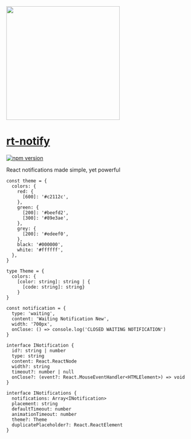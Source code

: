 <img width="300px" src="https://cdn1.iconfinder.com/data/icons/just-for-fun/64/__notification_messege_alarm-512.png" />

# [rt-notify](https://glebcha.github.io/rt-notify/)

[![npm version](https://badge.fury.io/js/rt-notify.svg)](https://badge.fury.io/js/rt-notify)

React notifications made simple, yet powerful

```
const theme = {
  colors: {
    red: {
      [600]: '#c2112c',
    },
    green: {
      [200]: '#beefd2',
      [300]: '#89e3ae',
    },
    grey: {
      [200]: '#edeef0',
    },
    black: '#000000',
    white: '#ffffff',
  },
}

type Theme = {
  colors: {
    [color: string]: string | {
      [code: string]: string}
    }
}

const notification = { 
  type: 'waiting', 
  content: 'Waiting Notification New', 
  width: '700px', 
  onClose: () => console.log('CLOSED WAITING NOTIFICATION') 
}

interface INotification {
  id?: string | number
  type: string
  content: React.ReactNode
  width?: string
  timeout?: number | null
  onClose?: (event?: React.MouseEventHandler<HTMLElement>) => void
}

interface INotifications {
  notifications: Array<INotification>
  placement: string
  defaultTimeout: number
  animationTimeout: number
  theme?: Theme
  duplicatePlaceholder?: React.ReactElement
}
```

